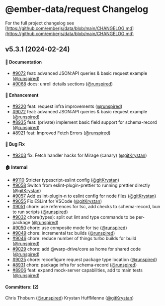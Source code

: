 # @ember-data/request Changelog

For the full project changelog see [https://github.com/emberjs/data/blob/main/CHANGELOG.md](https://github.com/emberjs/data/blob/main/CHANGELOG.md)

## v5.3.1 (2024-02-24)

#### :memo: Documentation

* [#9072](https://github.com/emberjs/data/pull/9072) feat: advanced JSON:API queries & basic request example ([@runspired](https://github.com/runspired))
* [#9068](https://github.com/emberjs/data/pull/9068) docs: unroll details sections ([@runspired](https://github.com/runspired))

#### :rocket: Enhancement

* [#9220](https://github.com/emberjs/data/pull/9220) feat: request infra improvements ([@runspired](https://github.com/runspired))
* [#9072](https://github.com/emberjs/data/pull/9072) feat: advanced JSON:API queries & basic request example ([@runspired](https://github.com/runspired))
* [#8935](https://github.com/emberjs/data/pull/8935) feat: (private) implement basic field support for schema-record ([@runspired](https://github.com/runspired))
* [#8921](https://github.com/emberjs/data/pull/8921) feat: Improved Fetch Errors ([@runspired](https://github.com/runspired))

#### :bug: Bug Fix

* [#9203](https://github.com/emberjs/data/pull/9203) fix: Fetch handler hacks for Mirage (canary) ([@gitKrystan](https://github.com/gitKrystan))

#### :house: Internal

* [#9110](https://github.com/emberjs/data/pull/9110) Stricter typescript-eslint config ([@gitKrystan](https://github.com/gitKrystan))
* [#9058](https://github.com/emberjs/data/pull/9058) Switch from eslint-plugin-prettier to running prettier directly ([@gitKrystan](https://github.com/gitKrystan))
* [#9057](https://github.com/emberjs/data/pull/9057) Add eslint-plugin-n to eslint config for node files ([@gitKrystan](https://github.com/gitKrystan))
* [#9055](https://github.com/emberjs/data/pull/9055) Fix ESLint for VSCode ([@gitKrystan](https://github.com/gitKrystan))
* [#9051](https://github.com/emberjs/data/pull/9051) chore: use references for tsc, add checks to schema-record, bun to run scripts ([@runspired](https://github.com/runspired))
* [#9032](https://github.com/emberjs/data/pull/9032) chore(types): split out lint and type commands to be per-package ([@runspired](https://github.com/runspired))
* [#9050](https://github.com/emberjs/data/pull/9050) chore: use composite mode for tsc ([@runspired](https://github.com/runspired))
* [#9049](https://github.com/emberjs/data/pull/9049) chore: incremental tsc builds ([@runspired](https://github.com/runspired))
* [#9046](https://github.com/emberjs/data/pull/9046) chore: reduce number of things turbo builds for build ([@runspired](https://github.com/runspired))
* [#9029](https://github.com/emberjs/data/pull/9029) chore: add @warp-drive/core as home for shared code ([@runspired](https://github.com/runspired))
* [#9025](https://github.com/emberjs/data/pull/9025) chore: reconfigure request package type location ([@runspired](https://github.com/runspired))
* [#8931](https://github.com/emberjs/data/pull/8931) chore: package infra for schema-record ([@runspired](https://github.com/runspired))
* [#8906](https://github.com/emberjs/data/pull/8906) feat: expand mock-server capabilities, add to main tests ([@runspired](https://github.com/runspired))

#### Committers: (2)

Chris Thoburn ([@runspired](https://github.com/runspired))
Krystan HuffMenne ([@gitKrystan](https://github.com/gitKrystan))

